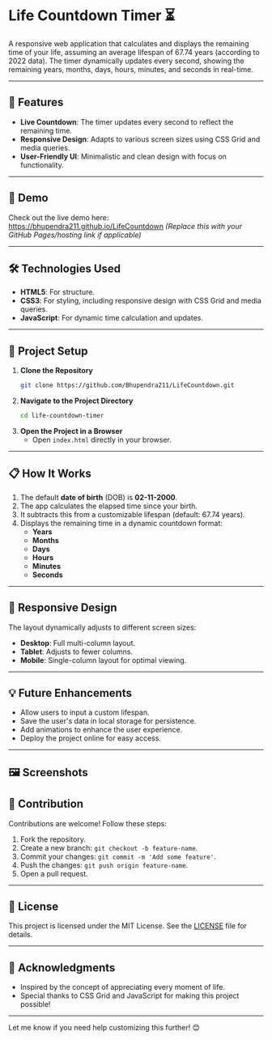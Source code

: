# Life Countdown Timer ⏳

A responsive web application that calculates and displays the remaining time of your life, assuming an average lifespan of 67.74 years (according to 2022 data). The timer dynamically updates every second, showing the remaining years, months, days, hours, minutes, and seconds in real-time.

---

## 🌟 Features

- **Live Countdown**: The timer updates every second to reflect the remaining time.
- **Responsive Design**: Adapts to various screen sizes using CSS Grid and media queries.
- **User-Friendly UI**: Minimalistic and clean design with focus on functionality.

---

## 🚀 Demo

Check out the live demo here: https://bhupendra211.github.io/LifeCountdown 
*(Replace this with your GitHub Pages/hosting link if applicable)*

---

## 🛠️ Technologies Used

- **HTML5**: For structure.
- **CSS3**: For styling, including responsive design with CSS Grid and media queries.
- **JavaScript**: For dynamic time calculation and updates.

---

## 📂 Project Setup

1. **Clone the Repository**
   ```bash
   git clone https://github.com/Bhupendra211/LifeCountdown.git
   ```
2. **Navigate to the Project Directory**
   ```bash
   cd life-countdown-timer
   ```
3. **Open the Project in a Browser**
   - Open `index.html` directly in your browser.

---

## 📋 How It Works

1. The default **date of birth** (DOB) is **02-11-2000**.
2. The app calculates the elapsed time since your birth.
3. It subtracts this from a customizable lifespan (default: 67.74 years).
4. Displays the remaining time in a dynamic countdown format:
   - **Years**
   - **Months**
   - **Days**
   - **Hours**
   - **Minutes**
   - **Seconds**

---

## 📱 Responsive Design

The layout dynamically adjusts to different screen sizes:
- **Desktop**: Full multi-column layout.
- **Tablet**: Adjusts to fewer columns.
- **Mobile**: Single-column layout for optimal viewing.

---

## 💡 Future Enhancements

- Allow users to input a custom lifespan.
- Save the user's data in local storage for persistence.
- Add animations to enhance the user experience.
- Deploy the project online for easy access.

---

## 🖼️ Screenshots



## 🤝 Contribution

Contributions are welcome! Follow these steps:
1. Fork the repository.
2. Create a new branch: `git checkout -b feature-name`.
3. Commit your changes: `git commit -m 'Add some feature'`.
4. Push the changes: `git push origin feature-name`.
5. Open a pull request.

---

## 📜 License

This project is licensed under the MIT License. See the [LICENSE](LICENSE) file for details.

---

## 🙌 Acknowledgments

- Inspired by the concept of appreciating every moment of life.
- Special thanks to CSS Grid and JavaScript for making this project possible!

---

Let me know if you need help customizing this further! 😊

